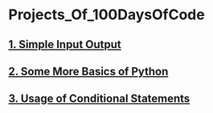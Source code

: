 # Projects_Of_100DaysOfCode

## [1. Simple Input Output](https://github.com/ramishtaha/Simple_Input_Output_Program_In_Python)
## [2. Some More Basics of Python](https://github.com/ramishtaha/Some_Basic_Programs_to_Better_Understand_PythonProgramming)
## [3. Usage of Conditional Statements](https://github.com/ramishtaha/Understanding_Conditional_Statements)
